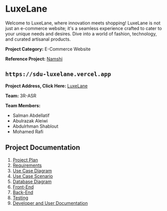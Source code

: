 # LuxeLane

Welcome to LuxeLane, where innovation meets shopping! LuxeLane is not just an e-commerce website; it's a seamless experience crafted to cater to your unique needs and desires. Dive into a world of fashion, technology, and curated artisanal products.

**Project Category:** E-Commerce Website

**Reference Project:** [Namshi](https://www.namshi.com/uae-en/)

## `https://sdu-luxelane.vercel.app`

**Project Address, Click Here:** [LuxeLane](https://sdu-luxelane.vercel.app/)

**Team:** 3R-ASR

**Team Members:**

- Salman Abdellatif
- Abulrazak Aleiwi
- Abdulrhman Shablout
- Mohamed Rafi

## Project Documentation

1. [Project Plan](./project-plan.md)
2. [Requirements](./requirements/project-requirement.md)
3. [Use Case Diagram](./usecase/usecase-diagram.png)
4. [Use Case Scenario](./usecase/usecase-scenarioes.md)
5. [Database Diagram](./database-diagram.jpeg)
6. [Front-End](./frontend/)
7. [Back-End](./backend/)
8. [Testing](./Testing/)
9. [Developer and User Documentation](./Developer%20and%20User%20Documentation/)
